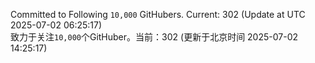 Committed to Following `10,000` GitHubers. Current: <!-- FOLLOWING_COUNT -->302<!-- FOLLOWING_COUNT --> (Update at UTC <!-- LAST_UPDATED -->2025-07-02 06:25:17<!-- LAST_UPDATED -->)<br>
致力于关注`10,000`个GitHuber。当前：<!-- FOLLOWING_COUNT -->302<!-- FOLLOWING_COUNT --> (更新于北京时间 <!-- LAST_UPDATED_CST -->2025-07-02 14:25:17<!-- LAST_UPDATED_CST -->)
